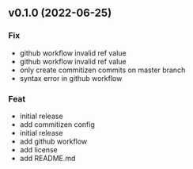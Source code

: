 ## v0.1.0 (2022-06-25)

### Fix

- github workflow invalid ref value
- github workflow invalid ref value
- only create commitizen commits on master branch
- syntax error in github workflow

### Feat

- initial release
- add commitizen config
- initial release
- add github workflow
- add license
- add README.md
